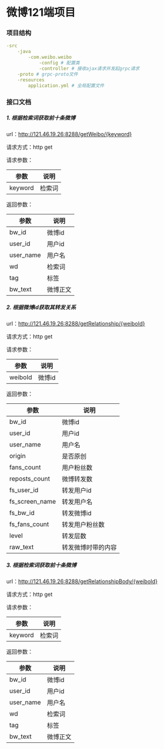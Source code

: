 # 微博121端项目

### 项目结构

```yml
-src
	-java
		-com.weibo.weibo
			-config # 配置类
			-controller # 接收ajax请求并发起grpc请求
	-proto # grpc-proto文件
	-resources
		application.yml # 全局配置文件
```



### 接口文档

##### 1. 根据检索词获取前十条微博

url：http://121.46.19.26:8288/getWeibo/{keyword}

请求方式：http get

请求参数：

| 参数    | 说明   |
| ------- | ------ |
| keyword | 检索词 |

返回参数：

| 参数      | 说明     |
| --------- | -------- |
| bw_id     | 微博id   |
| user_id   | 用户id   |
| user_name | 用户名   |
| wd        | 检索词   |
| tag       | 标签     |
| bw_text   | 微博正文 |



##### 2. 根据微博id获取其转发关系

url：http://121.46.19.26:8288/getRelationship/{weiboId}

请求方式：http get

请求参数：

| 参数    | 说明   |
| ------- | ------ |
| weiboId | 微博id |

返回参数：

| 参数           | 说明               |
| -------------- | ------------------ |
| bw_id          | 微博id             |
| user_id        | 用户id             |
| user_name      | 用户名             |
| origin         | 是否原创           |
| fans_count     | 用户粉丝数         |
| reposts_count  | 微博转发数         |
| fs_user_id     | 转发用户id         |
| fs_screen_name | 转发用户名         |
| fs_bw_id       | 转发微博id         |
| fs_fans_count  | 转发用户粉丝数     |
| level          | 转发层数           |
| raw_text       | 转发微博时带的内容 |



##### 3. 根据检索词获取前十条微博

url：http://121.46.19.26:8288/getRelationshipBody/{weiboId}

请求方式：http get

请求参数：

| 参数    | 说明   |
| ------- | ------ |
| keyword | 检索词 |

返回参数：

| 参数      | 说明     |
| --------- | -------- |
| bw_id     | 微博id   |
| user_id   | 用户id   |
| user_name | 用户名   |
| wd        | 检索词   |
| tag       | 标签     |
| bw_text   | 微博正文 |







